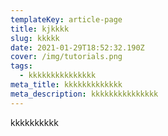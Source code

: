 ```yaml
---
templateKey: article-page
title: kjkkkk
slug: kkkkk
date: 2021-01-29T18:52:32.190Z
cover: /img/tutorials.png
tags:
  - kkkkkkkkkkkkkkk
meta_title: kkkkkkkkkkkkk
meta_description: kkkkkkkkkkkkkkk
---
```

kkkkkkkkkk